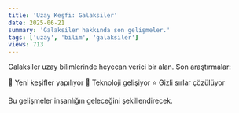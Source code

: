 ```yaml
---
title: 'Uzay Keşfi: Galaksiler'
date: 2025-06-21
summary: 'Galaksiler hakkında son gelişmeler.'
tags: ['uzay', 'bilim', 'galaksiler']
views: 713
---
```


Galaksiler uzay bilimlerinde heyecan verici bir alan. Son araştırmalar:

🚀 Yeni keşifler yapılıyor
🌌 Teknoloji gelişiyor
⭐ Gizli sırlar çözülüyor

Bu gelişmeler insanlığın geleceğini şekillendirecek.